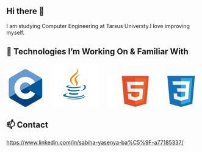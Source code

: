 ## Hi there 👋

I am studying Computer Engineering at Tarsus Universty.I love improving myself.

## 🚀 Technologies I’m Working On & Familiar With
<p align="left">
<img src="c.png" alt="C" width="100" style="margin-right:20px;"/> 
<img src="java.png" alt="Java" width="115"style="margin-right:20px;"/>
<img src="Html.png" alt="HTML" width="150"/>
<img src="css.png" alt="CSS" width="82"/>
</p>

## 📫 Contact
https://www.linkedin.com/in/sabiha-yasenya-ba%C5%9F-a77185337/

